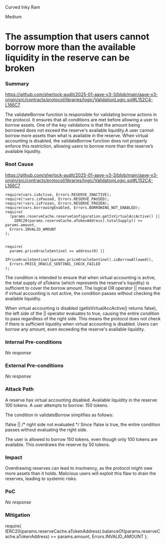 Curved Inky Ram

Medium

# The assumption that users cannot borrow more than the available liquidity in the reserve can be broken

### Summary

https://github.com/sherlock-audit/2025-01-aave-v3-3/blob/main/aave-v3-origin/src/contracts/protocol/libraries/logic/ValidationLogic.sol#L152C4-L166C7

The validateBorrow function is responsible for validating borrow actions in the protocol. It ensures that all conditions are met before allowing a user to borrow assets. One of the key validations is that the amount being borrowed does not exceed the reserve's available liquidity.A user cannot borrow more assets than what is available in the reserve. When virtual accounting is disabled, the validateBorrow function does not properly enforce this restriction, allowing users to borrow more than the reserve’s available liquidity.

### Root Cause

https://github.com/sherlock-audit/2025-01-aave-v3-3/blob/main/aave-v3-origin/src/contracts/protocol/libraries/logic/ValidationLogic.sol#L152C4-L166C7

    require(vars.isActive, Errors.RESERVE_INACTIVE);
    require(!vars.isPaused, Errors.RESERVE_PAUSED);
    require(!vars.isFrozen, Errors.RESERVE_FROZEN);
    require(vars.borrowingEnabled, Errors.BORROWING_NOT_ENABLED);
    require(
      !params.reserveCache.reserveConfiguration.getIsVirtualAccActive() ||
        IERC20(params.reserveCache.aTokenAddress).totalSupply() >= params.amount,
      Errors.INVALID_AMOUNT
    );


    require(
      params.priceOracleSentinel == address(0) ||
        IPriceOracleSentinel(params.priceOracleSentinel).isBorrowAllowed(),
      Errors.PRICE_ORACLE_SENTINEL_CHECK_FAILED
    );

The condition is intended to ensure that when virtual accounting is active, the total supply of aTokens (which represents the reserve's liquidity) is sufficient to cover the borrow amount.
The logical OR operator || means that if virtual accounting is not active, the condition passes without checking the available liquidity.

When virtual accounting is disabled (getIsVirtualAccActive() returns false), the left side of the || operator evaluates to true, causing the entire condition to pass regardless of the right side.
This means the protocol does not check if there is sufficient liquidity when virtual accounting is disabled.
Users can borrow any amount, even exceeding the reserve's available liquidity.

### Internal Pre-conditions

_No response_

### External Pre-conditions

_No response_

### Attack Path

A reserve has virtual accounting disabled.
Available liquidity in the reserve: 100 tokens.
A user attempts to borrow: 150 tokens.

The condition in validateBorrow simplifies as follows:

!false || /* right side not evaluated */
Since !false is true, the entire condition passes without evaluating the right side.

The user is allowed to borrow 150 tokens, even though only 100 tokens are available.
This overdraws the reserve by 50 tokens.

### Impact

Overdrawing reserves can lead to insolvency, as the protocol might owe more assets than it holds.
Malicious users will exploit this flaw to drain the reserves, leading to systemic risks.


### PoC

_No response_

### Mitigation

require(
  IERC20(params.reserveCache.aTokenAddress).balanceOf(params.reserveCache.aTokenAddress) >= params.amount,
  Errors.INVALID_AMOUNT
);

